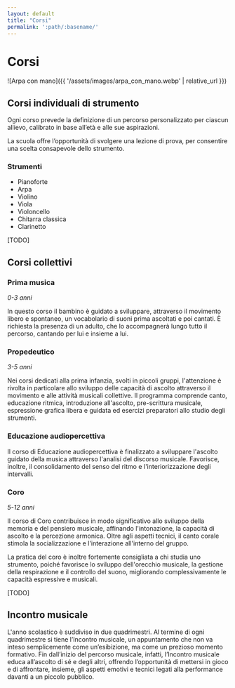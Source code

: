 ```yaml
---
layout: default
title: "Corsi"
permalink: ':path/:basename/'
---
```


# Corsi
![Arpa con mano]({{ '/assets/images/arpa_con_mano.webp' | relative_url }})

## Corsi individuali di strumento
Ogni corso prevede la definizione di un percorso personalizzato per ciascun allievo, calibrato in base all’età e alle sue aspirazioni.

La scuola offre l’opportunità di svolgere una lezione di prova, per consentire una scelta consapevole dello strumento.

### Strumenti
- Pianoforte
- Arpa
- Violino
- Viola
- Violoncello
- Chitarra classica
- Clarinetto

[TODO]

## Corsi collettivi
### Prima musica
*0-3 anni*

In questo corso il bambino è guidato a sviluppare, attraverso il movimento libero e spontaneo, un vocabolario di suoni prima ascoltati e poi cantati. È richiesta la presenza di un adulto, che lo accompagnerà lungo tutto il percorso, cantando per lui e insieme a lui.

### Propedeutico
*3-5 anni*

Nei corsi dedicati alla prima infanzia, svolti in piccoli gruppi, l'attenzione è rivolta in particolare allo sviluppo delle capacità di ascolto attraverso il movimento e alle attività musicali collettive. Il programma comprende canto, educazione ritmica, introduzione all'ascolto, pre-scrittura musicale, espressione grafica libera e guidata ed esercizi preparatori allo studio degli strumenti.

### Educazione audiopercettiva
Il corso di Educazione audiopercettiva è finalizzato a sviluppare l'ascolto guidato della musica attraverso l'analisi del discorso musicale. Favorisce, inoltre, il consolidamento del senso del ritmo e l'interiorizzazione degli intervalli.

### Coro
*5-12 anni*

Il corso di Coro contribuisce in modo significativo allo sviluppo della memoria e del pensiero musicale, affinando l'intonazione, la capacità di ascolto e la percezione armonica. Oltre agli aspetti tecnici, il canto corale stimola la socializzazione e l'interazione all'interno del gruppo.

La pratica del coro è inoltre fortemente consigliata a chi studia uno strumento, poiché favorisce lo sviluppo dell'orecchio musicale, la gestione della respirazione e il controllo del suono, migliorando complessivamente le capacità espressive e musicali.

[TODO]

## Incontro musicale
L'anno scolastico è suddiviso in due quadrimestri. Al termine di ogni quadrimestre si tiene l’Incontro musicale, un appuntamento che non va inteso semplicemente come un’esibizione, ma come un prezioso momento formativo. Fin dall’inizio del percorso musicale, infatti, l’Incontro musicale educa all’ascolto di sé e degli altri, offrendo l’opportunità di mettersi in gioco e di affrontare, insieme, gli aspetti emotivi e tecnici legati alla performance davanti a un piccolo pubblico.
